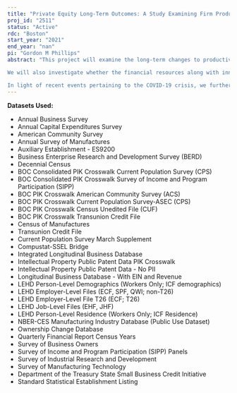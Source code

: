 ```yaml
---
title: "Private Equity Long-Term Outcomes: A Study Examining Firm Productivity, Employment and Worker Wages"
proj_id: "2511"
status: "Active"
rdc: "Boston"
start_year: "2021"
end_year: "nan"
pi: "Gordon M Phillips"
abstract: "This project will examine the long-term changes to productivity, employment and worker wages of firms that are acquired by private equity. The central contribution of this project will be to examine how and why ownership by both private owners and by public shareholders along with real and financial factors impacts public and private (both private equity and non-private equity) firms differently in their growth, productivity, and employment over time. We examine the impact of real and financial factors to initial acquisition decisions by comparing the participation of public and private firms in merger waves and their outcomes.  We will then track productivity, employment and worker wages over time. Using plant-level data on a sample of firms over the 1963 period to the present period, we will examine the long term outcomes over five to ten years subsequent to buyouts and purchases by private equity firms and compare these to the same outcomes for firms that are publicly traded. We also will investigate the outcomes and employment of workers based on their personal credit to examine how workers fare after separation from private equity backed firms.

We will also investigate whether the financial resources along with innovative activity in the  industry and by the firm, measured by industry R&D and the number and significance of patents, affect the firm's choice to be privately (with private equity backing and without private equity backing) or publicly held. Such an effect might arise for several reasons. First, growth of seasoned firms and also exploitation of innovations might require external financing. External financing needs of individual firms will also depend on industry characteristics and stage in the industry life-cycle. Thus, they will be a function of aggregate industry investment relative to aggregate cash generated. Second, the exploitation of growth and technological opportunities may require different amount of monitoring by investors, and hence might affect the organizational form of the business --- private firm or a public firm (a division of a public firm or a stand-alone public firm), holding the need for external funds constant.

In light of recent events pertaining to the COVID-19 crisis, we further plan to understand how large and small private equity owned businesses and non-private equity owned firms (both privately held and publicly traded) have fared along with their employees. We will extend the project to examine these business - both private equity owned, non-public non private equity and publicly traded firms - over the COVID-19 to study the effects of liquidity and demand shocks on labor outcomes and business outcomes (including subsequent earnings, hiring patterns, innovation, IPOs, and mergers), and credit outcomes (bankruptcies, foreclosure, student loan default, etc.), as well as feedback effects to the general macroeconomy."
---
```


**Datasets Used:**

  - Annual Business Survey 
  - Annual Capital Expenditures Survey 
  - American Community Survey 
  - Annual Survey of Manufactures 
  - Auxiliary Establishment - ES9200 
  - Business Enterprise Research and Development Survey (BERD) 
  - Decennial Census 
  - BOC Consolidated PIK Crosswalk Current Population Survey (CPS) 
  - BOC Consolidated PIK Crosswalk Survey of Income and Program Participation (SIPP) 
  - BOC PIK Crosswalk American Community Survey (ACS) 
  - BOC PIK Crosswalk Current Population Survey-ASEC (CPS) 
  - BOC PIK Crosswalk Census Unedited File (CUF) 
  - BOC PIK Crosswalk Transunion Credit File 
  - Census of Manufactures 
  - Transunion Credit File 
  - Current Population Survey March Supplement 
  - Compustat-SSEL Bridge 
  - Integrated Longitudinal Business Database 
  - Intellectual Property Public Patent Data PIK Crosswalk 
  - Intellectual Property Public Patent Data - No PII 
  - Longitudinal Business Database - With EIN and Revenue 
  - LEHD Person-Level Demographics (Workers Only; ICF demographics) 
  - LEHD Employer-Level Files (ECF, SPF, QWI; non-T26) 
  - LEHD Employer-Level File T26 (ECF; T26) 
  - LEHD Job-Level Files (EHF, JHF) 
  - LEHD Person-Level Residence (Workers Only; ICF Residence) 
  - NBER-CES Manufacturing Industry Database (Public Use Dataset) 
  - Ownership Change Database 
  - Quarterly Financial Report Census Years 
  - Survey of Business Owners 
  - Survey of Income and Program Participation (SIPP) Panels 
  - Survey of Industrial Research and Development 
  - Survey of Manufacturing Technology 
  - Department of the Treasury State Small Business Credit Initiative 
  - Standard Statistical Establishment Listing 

